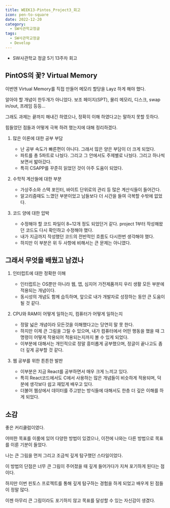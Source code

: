 ```yaml
---
title: WEEK13-Pintos_Project3_회고
icon: pen-to-square
date: 2022-12-20
category:
  - SW사관학교정글
tags:
  - SW사관학교정글
  - Develop
---
```

- SW사관학교 정글 5기 13주차 회고
<!-- more -->

## PintOS의 꽃? Virtual Memory

이번엔 Virtual Memory를 직접 만들어 메모리 할당을 Layz 하게 해야 했다.

알아야 할 개념이 한두개가 아니었다. 보조 페이지(SPT), 물리 메모리, 디스크, swap in/out, 프레임 등등...

그래도 과제는 끝까지 해내긴 하였으나, 정확히 이해 하였다고는 말하지 못할 듯하다.

힘들었던 점들과 어떻게 극복 하려 했는지에 대해 정리하겠다.

1. 많은 이론에 대한 공부 부담

    - 난 공부 속도가 빠른편이 아니다. 그래서 많은 양은 부담이 더 크게 되었다.
    - 파트를 총 5파트로 나눴다. 그리고 그 안에서도 주제별로 나눴다. 그리고 하나씩 보면서 밟아갔다.
    - 특히 CSAPP를 꾸준히 읽었던 것이 아주 도움이 되었다.

2. 수학적 계산들에 대한 부분

    - 가상주소와 스택 포인터, 바이트 단위로의 관리 등 많은 계산식들이 들어간다.
    - 알고리즘때도 느꼈던 부분이었고 남들보다 더 시간을 들여 극복할 수밖에 없었다.

3. 코드 양에 대한 압박

    - 수정해야 할 코드 파일이 8~12개 정도 되었던거 같다. project 1부터 작성해왔던 코드도 다시 확인하고 수정해야 했다.
    - 내가 지금까지 작성했던 코드의 전반적인 흐름도 다시한번 생각해야 했다.
    - 하지만 이 부분은 위 두 사항에 비해서는 큰 문제는 아니였다.

## 그래서 무엇을 배웠고 남겼나

1. 인터럽트에 대한 정확한 이해

    - 인터럽트는 OS뿐만 아니라 웹, 앱, 심지어 가전제품까지 우리 생활 모든 부분에 적용되는 개념이다.
    - 동시성의 개념도 함께 습득하며, 앞으로 내가 개발자로 성장하는 동안 큰 도움이 될 것 같다.

2. CPU와 RAM이 어떻게 일하는지, 컴퓨터가 어떻게 일하는지

    - 정말 넓은 개념이라 모든것을 이해했다고는 당연히 말 못 한다.
    - 하지만 이제 큰 그림을 그릴 수 있으며, 내가 컴퓨터에서 어떤 행동을 했을 때 그 명령이 어떻게 작용되어 적용되는지까지 볼 수 있게 되었다.
    - 이부분에 대해서는 개인적으로 정말 흥미롭게 공부했으며, 정글이 끝나고도 좀 더 깊게 공부할 것 같다.

3. 웹 공부를 위한 튼튼한 발판

    - 이부분은 지금 React를 공부하면서 매우 크게 느끼고 있다.
    - 특히 React코드에서도 C에서 사용하는 많은 개념들이 비슷하게 적용되며, 덕분에 생각보다 쉽고 재밌게 배우고 있다.
    - 더불어 웹상에서 데이터를 주고받는 방식들에 대해서도 한층 더 깊은 이해를 하게 되었다.

## 소감

좋은 커리큘럼이였다.

어떠한 목표를 이룸에 있어 다양한 방법이 있겠으나, 이전에 나와는 다른 방법으로 목표를 이룬 기분이 들었다.

나는 큰 그림을 먼저 그리고 조금씩 깊게 탐구했던 스타일이었다.

이 방법의 단점은 너무 큰 그림이 주어졌을 때 깊게 들어가다가 지쳐 포기하게 된다는 점이다.

하지만 이번 핀토스 프로젝트를 통해 깊게 탐구하는 경험을 하게 되었고 배우게 된 점들이 정말 많다.

이젠 아무리 큰 그림이라도 포기하지 않고 목표를 달성할 수 있는 자신감이 생겼다.